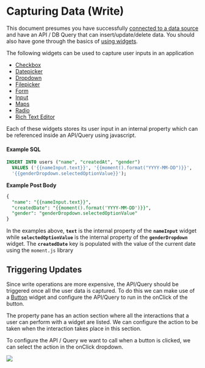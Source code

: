 # Capturing Data \(Write\)

This document presumes you have successfully [connected to a data source](../connecting-to-data-sources/) and have an API / DB Query that can insert/update/delete data. You should also have gone through the basics of [using widgets](../displaying-data-read/#widgets).

 The following widgets can be used to capture user inputs in an application

* [Checkbox](../../widget-reference/checkbox.md)
* [Datepicker](../../widget-reference/datepicker.md)
* [Dropdown](../../widget-reference/dropdown.md)
* [Filepicker](../../widget-reference/filepicker.md)
* [Form](../../widget-reference/form.md)
* [Input](../../widget-reference/input.md)
* [Maps](../../widget-reference/maps.md)
* [Radio](../../widget-reference/radio.md)
* [Rich Text Editor](../../widget-reference/rich-text-editor.md)

Each of these widgets stores its user input in an internal property which can be referenced inside an API/Query using javascript.

#### Example SQL

```sql
INSERT INTO users ("name", "createdAt", "gender")
  VALUES ('{{nameInput.text}}', '{{moment().format("YYYY-MM-DD")}}', 
  '{{genderDropdown.selectedOptionValue}}');
```

**Example Post Body**

```sql
{
  "name": "{{nameInput.text}}",
  "createdDate": "{{moment().format('YYYY-MM-DD')}}",
  "gender": "genderDropdown.selectedOptionValue"
}
```

In the examples above, **`text`** is the internal property of the **`nameInput`** widget while **`selectedOptionValue`** is the internal property of the **`genderDropdown`** widget. The **`createdDate`** key is populated with the value of the current date using the `moment.js` library

## Triggering Updates

Since write operations are more expensive, the API/Query should be triggered once all the user data is captured. To do this we can make use of a [Button](../../widget-reference/button/) widget and configure the API/Query to run in the onClick of the button.

The property pane has an action section where all the interactions that a user can perform with a widget are listed. We can configure the action to be taken when the interaction takes place in this section.

To configure the API / Query we want to call when a button is clicked, we can select the action in the onClick dropdown.

![](../../.gitbook/assets/button-action.gif)

